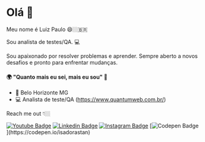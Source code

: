 # Olá 👋

Meu nome é Luiz Paulo 😄🏼‍🇧🇷

Sou analista de testes/QA.  💻

Sou apaixonado por resolver problemas e aprender. Sempre aberto a novos desafios e pronto para enfrentar mudanças.

#### 🌍 "Quanto mais eu sei, mais eu sou" 🧠

- 📍 Belo Horizonte MG
- 💻 Analista de teste/QA (https://www.quantumweb.com.br/)

Reach me out 👇🏼

[![Youtube Badge](https://img.shields.io/badge/-Youtube-FF0000?style=flat-square&labelColor=FF0000&logo=youtube&logoColor=white&link=https://www.youtube.com/channel/UCRhKK6VrISnIWPJjYxBPKnA/videos)](https://www.youtube.com/channel/UCRhKK6VrISnIWPJjYxBPKnA/videos) [![Linkedin Badge](https://img.shields.io/badge/-LinkedIn-blue?style=flat-square&logo=Linkedin&logoColor=white&link=https://www.linkedin.com/in/isadora-rodrigues-stangarlin-48402b141/)](https://www.linkedin.com/in/isadora-rodrigues-stangarlin-48402b141/) [![Instagram Badge](https://img.shields.io/badge/-Instagram-violet?style=flat-square&logo=Instagram&logoColor=white&link=https://www.instagram.com/papodedev/)](https://www.instagram.com/papodedev/) [![Codepen Badge](https://img.shields.io/badge/-Codepen-black?style=flat-square&logo=Codepen&logoColor=white&link=[https://codepen.io/isadorastan](https://codepen.io/isadorastan))](https://codepen.io/isadorastan)
